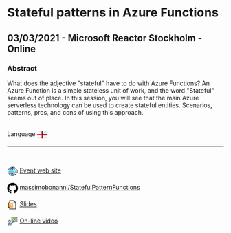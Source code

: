 # Stateful patterns in Azure Functions
## 03/03/2021 - Microsoft Reactor Stockholm - Online
### Abstract
What does the adjective "stateful" have to do with Azure Functions?
An Azure Function is a simple stateless unit of work, and the word "Stateful" seems out of place. In this session, you will see that the main Azure serverless technology can be used to create stateful entities. Scenarios, patterns, pros, and cons of using this approach.

<br/>
Language <img width="25" src="https://raw.githubusercontent.com/massimobonanni/massimobonanni/master/images/flagengland.svg" style="vertical-align:middle">

<br/>

---

<br/>
<p>
<img width="25" src="https://raw.githubusercontent.com/massimobonanni/massimobonanni/master/images/eventwebsite.svg" style="vertical-align:middle"> 
<a href="https://www.meetup.com/Microsoft-Reactor-Stockholm/events/275558508/">Event web site</a>
</p>

<p>
<img width="25" src="https://raw.githubusercontent.com/massimobonanni/massimobonanni/master/images/github.svg" style="vertical-align:middle"> 
<a href="https://github.com/massimobonanni/StatefulPatternFunctions" target="_blank">massimobonanni/StatefulPatternFunctions</a>
</p>

<p>
<img width="25" src="https://raw.githubusercontent.com/massimobonanni/massimobonanni/master/images/slides.svg" style="vertical-align:middle"> 
<a href="https://www.slideshare.net/massimobonanni/stateful-patterns-in-azure-functions-243823774">Slides</a>
</p>

<p>
<img width="25" src="https://raw.githubusercontent.com/massimobonanni/massimobonanni/master/images/video.svg" style="vertical-align:middle"> 
<a href="https://www.youtube.com/watch?v=BL4tmZosggs" target="_blank">On-line video</a>
</p> 